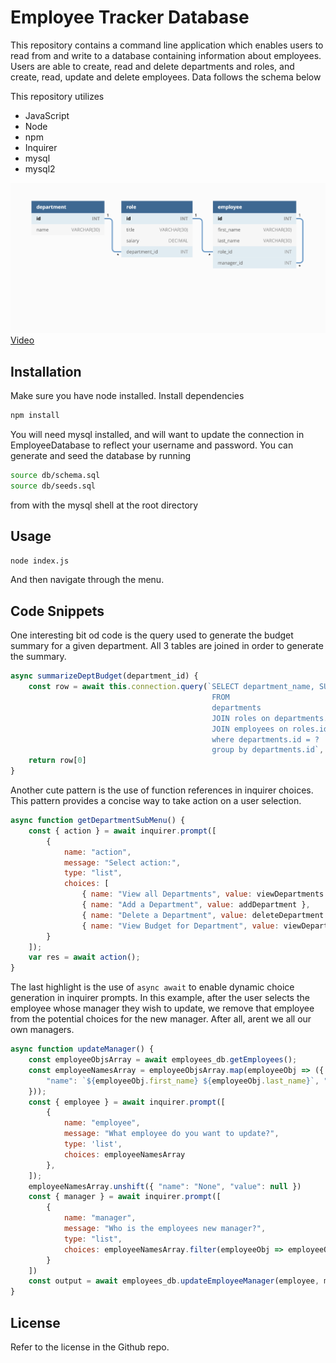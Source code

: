 # Employee Tracker Database
This repository contains a command line application which enables users to read from and write to a database containing information about employees. Users are able to create, read and delete departments and roles, and create, read, update and delete employees. Data follows the schema below

This repository utilizes
* JavaScript
* Node
* npm
* Inquirer
* mysql
* mysql2

![Alt text](assets/12-sql-challenge-demo-01.png)
[Video](https://drive.google.com/file/d/18mSormtuH-03CSAH497sysamsupmQeoH/view)

## Installation 

Make sure you have node installed. Install dependencies
```sh
npm install
```
You will need mysql installed, and will want to update the connection in EmployeeDatabase to reflect your username and password. You can generate and seed the database by running 
```sh
source db/schema.sql
source db/seeds.sql
```
from with the mysql shell at the root directory

## Usage 

```sh
node index.js
```
And then navigate through the menu.

## Code Snippets
One interesting bit od code is the query used to generate the budget summary for a given department. All 3 tables are joined in order to generate the summary.
```Javascript
async summarizeDeptBudget(department_id) {
    const row = await this.connection.query(`SELECT department_name, SUM(salary) as total_budget
                                             FROM 
                                             departments 
                                             JOIN roles on departments.id = roles.department_id
                                             JOIN employees on roles.id = employees.role_id
                                             where departments.id = ? 
                                             group by departments.id`, [department_id])
    return row[0]
}
```
Another cute pattern is the use of function references in inquirer choices. This pattern provides a concise way to take action on a user selection.
```Javascript
async function getDepartmentSubMenu() {
    const { action } = await inquirer.prompt([
        {
            name: "action",
            message: "Select action:",
            type: "list",
            choices: [
                { name: "View all Departments", value: viewDepartments },
                { name: "Add a Department", value: addDepartment },
                { name: "Delete a Department", value: deleteDepartment },
                { name: "View Budget for Department", value: viewDepartmentBudget }]
        }
    ]);
    var res = await action();
}
```
The last highlight is the use of `async await` to enable dynamic choice generation in inquirer prompts. In this example, after the user selects the employee whose manager they wish to update, we remove that employee from the potential choices for the new manager. After all, arent we all our own managers. 
```Javascript
async function updateManager() {
    const employeeObjsArray = await employees_db.getEmployees();
    const employeeNamesArray = employeeObjsArray.map(employeeObj => ({
        "name": `${employeeObj.first_name} ${employeeObj.last_name}`, "value": employeeObj.id
    }));
    const { employee } = await inquirer.prompt([
        {
            name: "employee",
            message: "What employee do you want to update?",
            type: 'list',
            choices: employeeNamesArray
        },
    ]);
    employeeNamesArray.unshift({ "name": "None", "value": null })
    const { manager } = await inquirer.prompt([
        {
            name: "manager",
            message: "Who is the employees new manager?",
            type: "list",
            choices: employeeNamesArray.filter(employeeObj => employeeObj.value != employee)
        }
    ])
    const output = await employees_db.updateEmployeeManager(employee, manager);
}
```

## License

Refer to the license in the Github repo.
